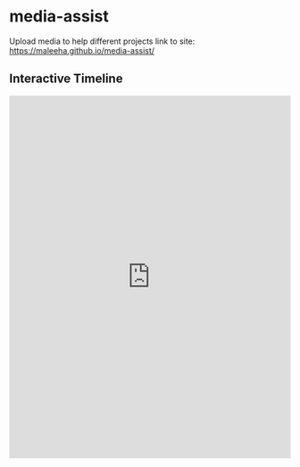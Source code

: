 # media-assist
Upload media to help different projects
link to site: https://maleeha.github.io/media-assist/

## Interactive Timeline

<iframe src='https://cdn.knightlab.com/libs/timeline3/latest/embed/index.html?source=1gkcrHndq4hdGpTCSUXNkeohGikKqvZi-CGcPu4LpU2s&font=Default&lang=en&initial_zoom=2&height=650' width='100%' height='650' webkitallowfullscreen mozallowfullscreen allowfullscreen frameborder='0'></iframe>

